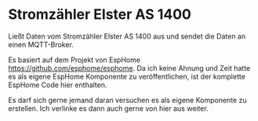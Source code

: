 # Stromzähler Elster AS 1400
Ließt Daten vom Stromzähler Elster AS 1400 aus und sendet die Daten an einen MQTT-Broker.

Es basiert auf dem Projekt von EspHome https://github.com/esphome/esphome. Da ich keine Ahnung und Zeit hatte es als eigene EspHome Komponente zu veröffentlichen, ist der komplette EspHome Code hier enthalten. 

Es darf sich gerne jemand daran versuchen es als eigene Komponente zu erstellen. Ich verlinke es dann auch gerne von hier aus weiter.